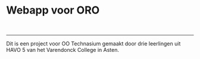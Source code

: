 <h1>Webapp voor ORO</h1>
<br>
<hr>
<p>Dit is een project voor OO Technasium gemaakt door drie leerlingen uit HAVO 5 van het Varendonck College in Asten.</p>
